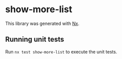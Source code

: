 # show-more-list

This library was generated with [Nx](https://nx.dev).

## Running unit tests

Run `nx test show-more-list` to execute the unit tests.
